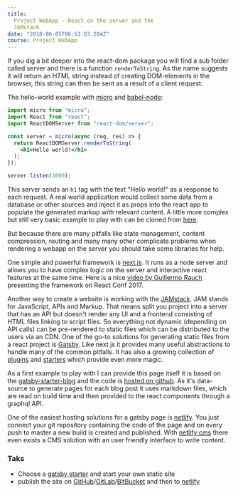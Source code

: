 ```yaml
---
title:
  Project WebApp — React on the server and the
  JAMstack
date: "2018-06-05T06:53:03.284Z"
course: Project WebApp
---
```


If you dig a bit deeper into the react-dom package
you will find a sub folder called server and there
is a function `renderToString`. As the name
suggests it will return an HTML string instead of
creating DOM-elements in the browser, this string
can then be sent as a result of a client request.

The hello-world example with
[micro](https://github.com/zeit/micro) and
[babel-node](https://new.babeljs.io/docs/en/next/babel-node.html):

```jsx
import micro from "micro";
import React from "react";
import ReactDOMServer from "react-dom/server";

const server = micro(async (req, res) => {
  return ReactDOMServer.renderToString(
    <h1>Hello world!</h1>
  );
});

server.listen(3000);
```

This server sends an `h1` tag with the text "Hello
world!" as a response to each request. A real
world application would collect some data from a
database or other sources and inject it as props
into the react app to populate the generated
markup with relevant content. A little more
complex but still very basic example to play with
can be cloned from
[here](https://github.com/kaoDev/react-minimal-ssr).

But because there are many pitfalls like state
management, content compression, routing and many
many other complicate problems when rendering a
webapp on the server you should take some
libraries for help.

One simple and powerful framework is
[next.js](https://nextjs.org/). It runs as a node
server and allows you to have complex logic on the
server and interactive react features at the same
time. Here is a nice
[video by Guillermo Rauch](https://www.youtube.com/watch?v=evaMpdSiZKk)
presenting the framework on React Conf 2017.

Another way to create a website is working with
the [JAMstack](https://jamstack.org/). JAM stands
for JavaScript, APIs and Markup. That means split
you project into a server that has an API but
doesn't render any UI and a frontend consisting of
HTML files linking to script files. So everything
not dynamic (depending on API calls) can be
pre-rendered to static files which can be
distributed to the users via an CDN. One of the
go-to solutions for generating static files from a
react project is
[Gatsby](https://www.gatsbyjs.org/). Like next.js
it provides many useful abstractions to handle
many of the common pitfalls. It has also a growing
collection of
[plugins](https://www.gatsbyjs.org/plugins/) and
[starters](https://www.gatsbyjs.org/docs/gatsby-starters/)
which provide even more magic.

As a first example to play with I can provide this
page itself it is based on the
[gatsby-starter-blog](https://github.com/gatsbyjs/gatsby-starter-blog)
and the code is
[hosted on github](https://github.com/kaoDev/project-webapp).
As it's data-source to generate pages for each
blog post it uses markdown files, which are read
on build time and then provided to the react
components through a graphql API.

One of the easiest hosting solutions for a gatsby
page is [netlify](https://www.netlify.com/). You
just connect your git repository containing the
code of the page and on every push to master a new
build is created and published. With
[netlify cms](https://www.netlifycms.org/) there
even exists a CMS solution with an user friendly
interface to write content.

### Taks

- Choose a
  [gatsby starter](https://www.gatsbyjs.org/docs/gatsby-starters/)
  and start your own static site
- publish the site on
  [GitHub](https://github.com)/[GitLab](https://gitlab.com/)/[BitBucket](https://bitbucket.com)
  and then to [netlify](https://www.netlify.com/)
